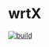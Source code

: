 # wrtX

[![build](https://github.com/wrtx-dev/wrtx/actions/workflows/build.yaml/badge.svg)](https://github.com/wrtx-dev/wrtx/actions/workflows/build.yaml)